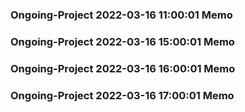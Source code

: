### Ongoing-Project 2022-03-16 11:00:01 Memo
### Ongoing-Project 2022-03-16 15:00:01 Memo
### Ongoing-Project 2022-03-16 16:00:01 Memo
### Ongoing-Project 2022-03-16 17:00:01 Memo
